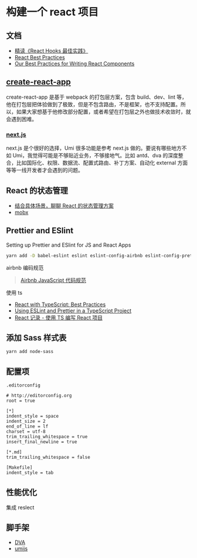 # 构建一个 react 项目

## 文档

- [精读《React Hooks 最佳实践》](https://juejin.im/post/5d75ae7a6fb9a06b0f2407e8)
- [React Best Practices](https://towardsdatascience.com/react-best-practices-804def6d5215)
- [Our Best Practices for Writing React Components](https://engineering.musefind.com/our-best-practices-for-writing-react-components-dec3eb5c3fc8)

## [create-react-app](https://www.html.cn/create-react-app/docs/getting-started/)

create-react-app 是基于 webpack 的打包层方案，包含 build、dev、lint 等，他在打包层把体验做到了极致，但是不包含路由，不是框架，也不支持配置。所以，如果大家想基于他修改部分配置，或者希望在打包层之外也做技术收敛时，就会遇到困难。

### [next.js](https://github.com/zeit/next.js)

next.js 是个很好的选择，Umi 很多功能是参考 next.js 做的。要说有哪些地方不如 Umi，我觉得可能是不够贴近业务，不够接地气。比如 antd、dva 的深度整合，比如国际化、权限、数据流、配置式路由、补丁方案、自动化 external 方面等等一线开发者才会遇到的问题。

## React 的状态管理

- [结合具体场景，聊聊 React 的状态管理方案](https://juejin.im/post/5c47e3246fb9a049ad776355)
- [mobx](https://cn.mobx.js.org/)

## Prettier and ESlint

Setting up Prettier and ESlint for JS and React Apps

```sh
yarn add -D babel-eslint eslint eslint-config-airbnb eslint-config-prettier eslint-plugin-react eslint-plugin-import eslint-plugin-jsx-a11y prettier pretty-quick
```

airbnb 编码规范

> [Airbnb JavaScript 代码规范](https://www.jianshu.com/p/527fe171e8d7)

使用 ts

- [React with TypeScript: Best Practices](https://www.sitepoint.com/react-with-typescript-best-practices/)
- [Using ESLint and Prettier in a TypeScript Project](https://dev.to/robertcoopercode/using-eslint-and-prettier-in-a-typescript-project-53jb)
- [React 记录 - 使用 TS 编写 React 项目](https://juejin.im/post/5dcea2bb6fb9a020340e8f09)

## 添加 Sass 样式表

```sh
yarn add node-sass
```

## 配置项

`.editorconfig`

```properties
# http://editorconfig.org
root = true

[*]
indent_style = space
indent_size = 2
end_of_line = lf
charset = utf-8
trim_trailing_whitespace = true
insert_final_newline = true

[*.md]
trim_trailing_whitespace = false

[Makefile]
indent_style = tab
```

## 性能优化

集成 reslect

## 脚手架

- [DVA](https://dvajs.com/)
- [umijs](https://umijs.org/zh-CN)
